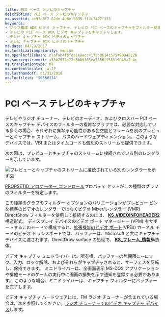 ```yaml
---
title: PCI ベース テレビのキャプチャ
description: PCI ベース テレビのキャプチャ
ms.assetid: ae97d5f7-82de-4d6e-9835-ff4c7427f333
keywords:
- グラフ構成 WDK ビデオ キャプチャ、テレビの PCI ベースのキャプチャをフィルター処理します。
- テレビの PCI ベース WDK ビデオ キャプチャをキャプチャします。
- テレビ キャプチャ WDK ビデオのキャプチャ
- テレビ キャプチャ WDK ビデオのキャプチャ
ms.date: 04/20/2017
ms.localizationpriority: medium
ms.openlocfilehash: b7afab4fbfde1e8ecc4175c8614c575790048220
ms.sourcegitcommit: a33b7978e22d5bb9f65ca7056f955319049a2e4c
ms.translationtype: MT
ms.contentlocale: ja-JP
ms.lasthandoff: 01/31/2019
ms.locfileid: "56560334"
---
```

# <a name="pci-based-tv-capture"></a>PCI ベース テレビのキャプチャ


テレビやラジオ チューナー、テレビのオーディオ、およびクロスバー PCI ベースのキャプチャ デバイスのフィルターの複雑なグラフでは、必要な対応している多くの場合、それぞれに異なる可能性がある色空間とフレームを別のプレビューとキャプチャ ストリーム、バスのハードウェアディメンション。 このようなデバイスでは、VBI またはタイムコードも個別のストリームを提供できます。

次の図は、プレビューとキャプチャのストリームに接続されている別のレンダラーを示しています。

![プレビューとキャプチャのストリームに接続されている別のレンダラーを示す図](images/pci-tvtuner.gif)

[PROPSETID\_アロケーター\_コントロール](https://msdn.microsoft.com/library/windows/hardware/ff567792)プロパティ セットがこの種類のグラフのフィルターを特定します。

この種類のグラフのフィルター オプションのバリエーションがプレビュー ピンを標準のビデオのレンダラーではなくビデオ Mixer/レンダラー (VMR) DirectShow フィルターを使用して接続するのには、 [ **KS\_VIDEOINFOHEADER2**](https://msdn.microsoft.com/library/windows/hardware/ff567702)構造形式。 ディスプレイ デバイスのビデオ ポート マネージャー (VPM) をサポートするこのモードで構成すると、[拡張機能のビデオ ポート](video-port-based-capture.md)(VPEs) カーネル モードのビデオ トランスポートでは、バッファーは、Microsoft と共にキャプチャ デバイスに渡されます。DirectDraw surface の処理で、 [ **KS\_フレーム\_情報**](https://msdn.microsoft.com/library/windows/hardware/ff567645)構造体。

ビデオ キャプチャ ミニドライバーは、所有権、バッファーの無期限に--ロック、入力、ロック解除、およびそれらがキャプチャされると、サーフェスを反転し、保持できます。 ミニドライバーは、全画面表示 MS-DOS アプリケーションや排他モードのゲームの実行中に画面の損失を示す通知を登録する必要があります。 このような場合、ミニドライバーは、キャプチャ フィルターにバッファーを完了します。

ビデオ キャプチャ ハードウェアには、FM ラジオ チューナーが含まれている場合は、次を参照してください。[ラジオ チューナーでのビデオ キャプチャ デバイス](video-capture-devices-with-radio-tuners.md)します。

 

 




